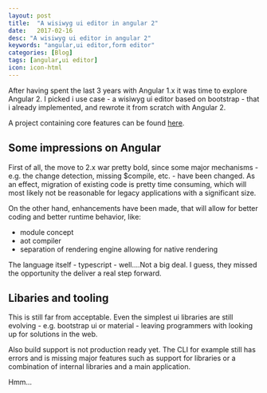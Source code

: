```yaml
---
layout: post
title:  "A wisiwyg ui editor in angular 2"
date:   2017-02-16
desc: "A wisiwyg ui editor in angular 2"
keywords: "angular,ui editor,form editor"
categories: [Blog]
tags: [angular,ui editor]
icon: icon-html
---
```


After having spent the last 3 years with Angular 1.x it was time to explore Angular 2. I picked i use case - a wisiwyg ui editor based on bootstrap - that i already implemented, and rewrote it from scratch with Angular 2.

A project containing core features can be found [here](https://github.com/coolsamson7/ui-editor).

Some impressions on Angular
---

First of all, the move to 2.x war pretty bold, since some major mechanisms - e.g. the change detection, missing $compile, etc.  - have been changed.
As an effect, migration of existing code is pretty time consuming, which will most likely not be reasonable for legacy applications with a significant size.
 
On the other hand, enhancements have been made, that  will allow for better coding and better runtime behavior, like:

* module concept 
* aot compiler
* separation of rendering engine allowing for native rendering

The language itself - typescript - well....Not a big deal. I guess, they missed the opportunity the deliver a real step forward.

Libaries and tooling
---
 
This is still far from acceptable. Even the simplest ui libraries are still evolving - e.g. bootstrap ui or material - leaving programmers with looking up for solutions in the web.

Also build support is not production ready yet. The CLI for example still has errors and is missing major features such as support for libraries or a combination of internal libraries and a main application. 

Hmm...
 
